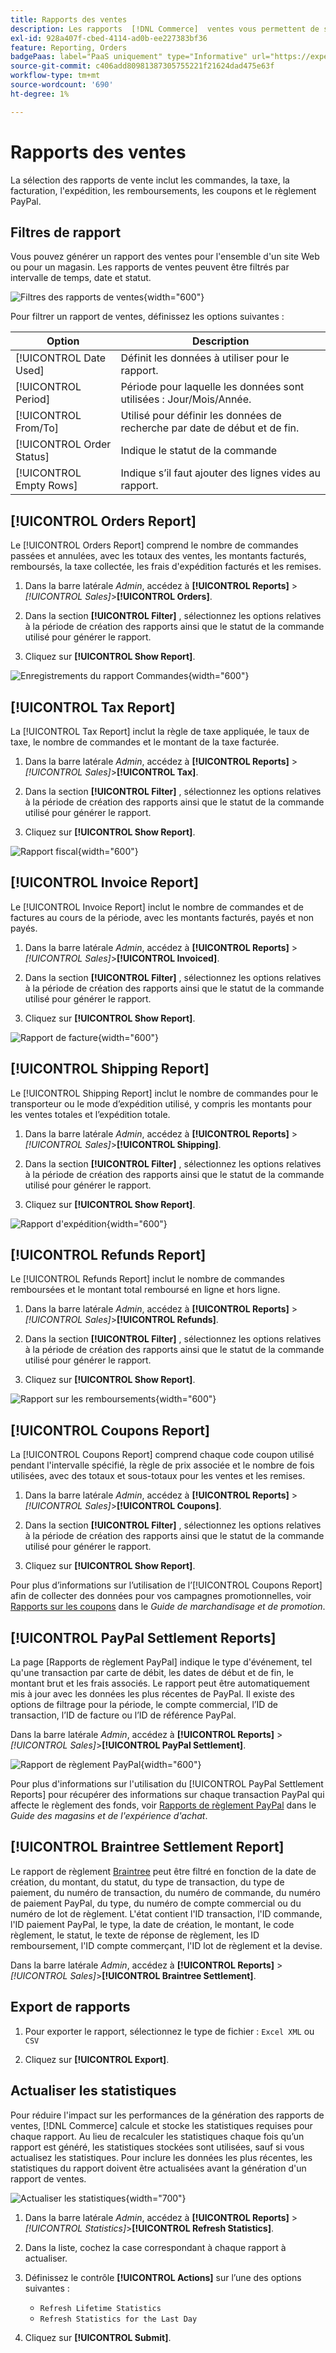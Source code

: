 ```yaml
---
title: Rapports des ventes
description: Les rapports  [!DNL Commerce]  ventes vous permettent de suivre les commandes, les taxes, les factures, l'expédition, les remboursements, les coupons et le règlement PayPal.
exl-id: 928a407f-cbed-4114-ad0b-ee227383bf36
feature: Reporting, Orders
badgePaas: label="PaaS uniquement" type="Informative" url="https://experienceleague.adobe.com/en/docs/commerce/user-guides/product-solutions" tooltip="S’applique uniquement aux projets Adobe Commerce on Cloud (infrastructure PaaS gérée par Adobe) et aux projets On-premise."
source-git-commit: c406add80981387305755221f21624dad475e63f
workflow-type: tm+mt
source-wordcount: '690'
ht-degree: 1%

---
```


# Rapports des ventes

La sélection des rapports de vente inclut les commandes, la taxe, la facturation, l&#39;expédition, les remboursements, les coupons et le règlement PayPal.

## Filtres de rapport

Vous pouvez générer un rapport des ventes pour l&#39;ensemble d&#39;un site Web ou pour un magasin. Les rapports de ventes peuvent être filtrés par intervalle de temps, date et statut.

![Filtres des rapports de ventes](./assets/tax-report.png){width="600"}

Pour filtrer un rapport de ventes, définissez les options suivantes :

| Option | Description |
|--- |--- |
| [!UICONTROL Date Used] | Définit les données à utiliser pour le rapport. |
| [!UICONTROL Period] | Période pour laquelle les données sont utilisées : Jour/Mois/Année. |
| [!UICONTROL From/To] | Utilisé pour définir les données de recherche par date de début et de fin. |
| [!UICONTROL Order Status] | Indique le statut de la commande |
| [!UICONTROL Empty Rows] | Indique s’il faut ajouter des lignes vides au rapport. |

## [!UICONTROL Orders Report]

Le [!UICONTROL Orders Report] comprend le nombre de commandes passées et annulées, avec les totaux des ventes, les montants facturés, remboursés, la taxe collectée, les frais d&#39;expédition facturés et les remises.

1. Dans la barre latérale _Admin_, accédez à **[!UICONTROL Reports]** > _[!UICONTROL Sales]_>**[!UICONTROL Orders]**.

1. Dans la section **[!UICONTROL Filter]** , sélectionnez les options relatives à la période de création des rapports ainsi que le statut de la commande utilisé pour générer le rapport.

1. Cliquez sur **[!UICONTROL Show Report]**.

![Enregistrements du rapport Commandes](./assets/order-report-records.png){width="600"}

## [!UICONTROL Tax Report]

La [!UICONTROL Tax Report] inclut la règle de taxe appliquée, le taux de taxe, le nombre de commandes et le montant de la taxe facturée.

1. Dans la barre latérale _Admin_, accédez à **[!UICONTROL Reports]** > _[!UICONTROL Sales]_>**[!UICONTROL Tax]**.

1. Dans la section **[!UICONTROL Filter]** , sélectionnez les options relatives à la période de création des rapports ainsi que le statut de la commande utilisé pour générer le rapport.


1. Cliquez sur **[!UICONTROL Show Report]**.

![Rapport fiscal](./assets/tax-report-records.png){width="600"}

## [!UICONTROL Invoice Report]

Le [!UICONTROL Invoice Report] inclut le nombre de commandes et de factures au cours de la période, avec les montants facturés, payés et non payés.

1. Dans la barre latérale _Admin_, accédez à **[!UICONTROL Reports]** > _[!UICONTROL Sales]_>**[!UICONTROL Invoiced]**.

1. Dans la section **[!UICONTROL Filter]** , sélectionnez les options relatives à la période de création des rapports ainsi que le statut de la commande utilisé pour générer le rapport.

1. Cliquez sur **[!UICONTROL Show Report]**.

![Rapport de facture](./assets/sales-invoiced.png){width="600"}

## [!UICONTROL Shipping Report]

Le [!UICONTROL Shipping Report] inclut le nombre de commandes pour le transporteur ou le mode d’expédition utilisé, y compris les montants pour les ventes totales et l’expédition totale.

1. Dans la barre latérale _Admin_, accédez à **[!UICONTROL Reports]** > _[!UICONTROL Sales]_>**[!UICONTROL Shipping]**.

1. Dans la section **[!UICONTROL Filter]** , sélectionnez les options relatives à la période de création des rapports ainsi que le statut de la commande utilisé pour générer le rapport.

1. Cliquez sur **[!UICONTROL Show Report]**.

![Rapport d&#39;expédition](./assets/shipping.png){width="600"}

## [!UICONTROL Refunds Report]

Le [!UICONTROL Refunds Report] inclut le nombre de commandes remboursées et le montant total remboursé en ligne et hors ligne.

1. Dans la barre latérale _Admin_, accédez à **[!UICONTROL Reports]** > _[!UICONTROL Sales]_>**[!UICONTROL Refunds]**.

1. Dans la section **[!UICONTROL Filter]** , sélectionnez les options relatives à la période de création des rapports ainsi que le statut de la commande utilisé pour générer le rapport.

1. Cliquez sur **[!UICONTROL Show Report]**.

![Rapport sur les remboursements](./assets/sales-refunds.png){width="600"}

## [!UICONTROL Coupons Report]

La [!UICONTROL Coupons Report] comprend chaque code coupon utilisé pendant l&#39;intervalle spécifié, la règle de prix associée et le nombre de fois utilisées, avec des totaux et sous-totaux pour les ventes et les remises.

1. Dans la barre latérale _Admin_, accédez à **[!UICONTROL Reports]** > _[!UICONTROL Sales]_>**[!UICONTROL Coupons]**.

1. Dans la section **[!UICONTROL Filter]** , sélectionnez les options relatives à la période de création des rapports ainsi que le statut de la commande utilisé pour générer le rapport.

1. Cliquez sur **[!UICONTROL Show Report]**.

Pour plus d’informations sur l’utilisation de l’[!UICONTROL Coupons Report] afin de collecter des données pour vos campagnes promotionnelles, voir [Rapports sur les coupons](../merchandising-promotions/price-rules-cart-coupon.md#coupons-report) dans le _Guide de marchandisage et de promotion_.

<!--- ![Coupons Report](./assets/sales-coupons.png) need coupon data  -->

## [!UICONTROL PayPal Settlement Reports]

La page [Rapports de règlement PayPal] indique le type d&#39;événement, tel qu&#39;une transaction par carte de débit, les dates de début et de fin, le montant brut et les frais associés. Le rapport peut être automatiquement mis à jour avec les données les plus récentes de PayPal. Il existe des options de filtrage pour la période, le compte commercial, l’ID de transaction, l’ID de facture ou l’ID de référence PayPal.

Dans la barre latérale _Admin_, accédez à **[!UICONTROL Reports]** > _[!UICONTROL Sales]_>**[!UICONTROL PayPal Settlement]**.

![Rapport de règlement PayPal](./assets/reports-sales-paypal-settlement.png){width="600"}

Pour plus d&#39;informations sur l&#39;utilisation du [!UICONTROL PayPal Settlement Reports] pour récupérer des informations sur chaque transaction PayPal qui affecte le règlement des fonds, voir [Rapports de règlement PayPal](../stores-purchase/paypal-settlement-reports.md) dans le _Guide des magasins et de l&#39;expérience d&#39;achat_.

## [!UICONTROL Braintree Settlement Report]

Le rapport de règlement [Braintree](../stores-purchase/braintree.md) peut être filtré en fonction de la date de création, du montant, du statut, du type de transaction, du type de paiement, du numéro de transaction, du numéro de commande, du numéro de paiement PayPal, du type, du numéro de compte commercial ou du numéro de lot de règlement. L&#39;état contient l&#39;ID transaction, l&#39;ID commande, l&#39;ID paiement PayPal, le type, la date de création, le montant, le code règlement, le statut, le texte de réponse de règlement, les ID remboursement, l&#39;ID compte commerçant, l&#39;ID lot de règlement et la devise.

Dans la barre latérale _Admin_, accédez à **[!UICONTROL Reports]** > _[!UICONTROL Sales]_>**[!UICONTROL Braintree Settlement]**.

<!--- ![Braintree Settlement Report](./assets/braintree-settlement.png) need a Braintree connection to update report screen -->

## Export de rapports

1. Pour exporter le rapport, sélectionnez le type de fichier : `Excel XML` ou `CSV`

1. Cliquez sur **[!UICONTROL Export]**.

## Actualiser les statistiques

Pour réduire l&#39;impact sur les performances de la génération des rapports de ventes, [!DNL Commerce] calcule et stocke les statistiques requises pour chaque rapport. Au lieu de recalculer les statistiques chaque fois qu’un rapport est généré, les statistiques stockées sont utilisées, sauf si vous actualisez les statistiques. Pour inclure les données les plus récentes, les statistiques du rapport doivent être actualisées avant la génération d&#39;un rapport de ventes.

![Actualiser les statistiques](./assets/refresh-stats.png){width="700"}

1. Dans la barre latérale _Admin_, accédez à **[!UICONTROL Reports]** > _[!UICONTROL Statistics]_>**[!UICONTROL Refresh Statistics]**.

1. Dans la liste, cochez la case correspondant à chaque rapport à actualiser.

1. Définissez le contrôle **[!UICONTROL Actions]** sur l’une des options suivantes :

   - `Refresh Lifetime Statistics`
   - `Refresh Statistics for the Last Day`

1. Cliquez sur **[!UICONTROL Submit]**.
